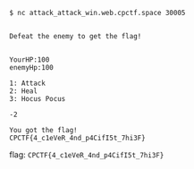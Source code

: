 ```
$ nc attack_attack_win.web.cpctf.space 30005


Defeat the enemy to get the flag!


YourHP:100
enemyHp:100

1: Attack
2: Heal
3: Hocus Pocus

-2

You got the flag!
CPCTF{4_c1eVeR_4nd_p4CifI5t_7hi3F}
```
flag: `CPCTF{4_c1eVeR_4nd_p4CifI5t_7hi3F}`  
